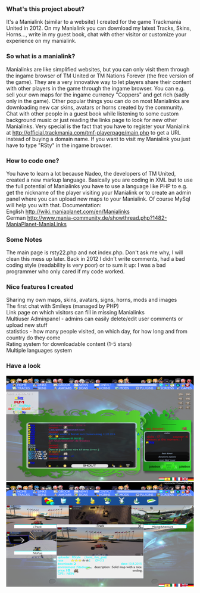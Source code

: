 ### What's this project about?
It's a Manialink (similar to a website) I created for the game Trackmania United in 2012. On my Manialink you can download my latest Tracks, Skins, Horns..., write in my guest book, chat with other visitor or customize your experience on my manialink.

### So what is a manialink?
Manialinks are like simplified websites, but you can only visit them through the ingame browser of TM United or TM Nations Forever (the free version of the game). They are a very innovative way to let players share their content with other players in the game through the ingame browser. You can e.g. sell your own maps for the ingame currency "Coppers" and get rich (sadly only in the game).
Other popular things you can do on most Manialinks are downloading new car skins, avatars or horns created by the community. Chat with other people in a guest book while listening to some custom background music or just reading the links page to look for new other Manialinks.
Very special is the fact that you have to register your Manialink at http://official.trackmania.com/tmf-playerpage/main.php to get a URL instead of buying a domain name. If you want to visit my Manialink you just have to type "RSty" in the ingame browser.

### How to code one?
You have to learn a lot because Nadeo, the developers of TM United, created a new markup language. Basically you are coding in XML but to use the full potential of Manialinks you have to use a language like PHP to e.g. get the nickname of the player visiting your Manialink or to create an admin panel where you can upload new maps to your Manialink. Of course MySql will help you with that.
Documentation:  
English http://wiki.maniaplanet.com/en/Manialinks  
German http://www.mania-community.de/showthread.php?1482-ManiaPlanet-ManiaLinks

### Some Notes
The main page is rsty22.php and not index.php. Don't ask me why, I will clean this mess up later.
Back in 2012 I didn't write comments, had a bad coding style (readability is very poor) or to sum it up: I was a bad programmer who only cared if my code worked.

### Nice features I created  
Sharing my own maps, skins, avatars, signs, horns, mods and images  
The first chat with Smileys (managed by PHP)  
Link page on which visitors can fill in missing Manialinks  
Multiuser Adminpanel - admins can easily delete/edit user comments or upload new stuff  
statistics - how many people visited, on which day, for how long and from country do they come  
Rating system for downloadable content (1-5 stars)  
Multiple languages system

### Have a look
![Start page](/github/img1.png?raw=true)
![Start page](/github/img2.png?raw=true)

